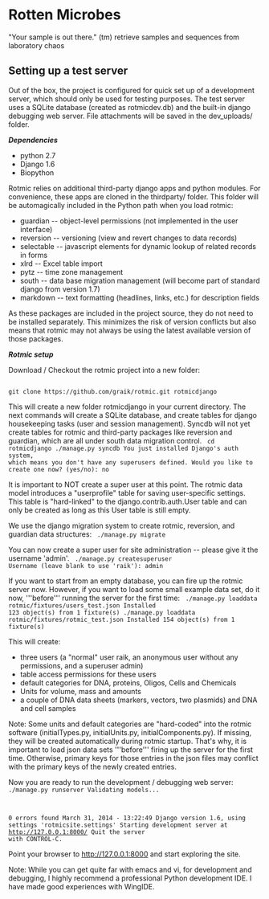 Rotten Microbes
================

"Your sample is out there." (tm)
retrieve samples and sequences from laboratory chaos


Setting up a test server
------------------------

Out of the box, the project is configured for quick set up of a development server, which should only be used for testing purposes. The test server uses a SQLite database (created as rotmicdev.db) and the built-in django debugging web server. File attachments will be saved in the dev_uploads/ folder.

___Dependencies___

 * python 2.7
 * Django 1.6
 * Biopython

Rotmic relies on additional third-party django apps and python modules. For convenience, these apps are cloned in the thirdparty/ folder. This folder will be automagically included in the Python path when you load rotmic:

 * guardian -- object-level permissions (not implemented in the user interface)
 * reversion -- versioning (view and revert changes to data records)
 * selectable -- javascript elements for dynamic lookup of related records in forms
 * xlrd -- Excel table import
 * pytz -- time zone management
 * south -- data base migration management (will become part of standard django from version 1.7)
 * markdown -- text formatting (headlines, links, etc.) for description fields

As these packages are included in the project source, they do not need to be installed separately. This minimizes the risk of version conflicts but also means that rotmic may not always be using the latest available version of those packages.

___Rotmic setup___

Download / Checkout the rotmic project into a new folder:

<code>
git clone https://github.com/graik/rotmic.git rotmicdjango
</code>

This will create a new folder rotmicdjango in your current directory. The next commands will create a SQLite database, and create tables for django housekeeping tasks (user and session management). Syncdb will not yet create tables for rotmic and third-party packages like reversion and guardian, which are all under south data migration control.
<code>
cd rotmicdjango
./manage.py syncdb
  You just installed Django's auth system, which means you don't have any superusers defined.
  Would you like to create one now? (yes/no): no
</code>

It is important to NOT create a super user at this point. The rotmic data model introduces a "userprofile" table for saving user-specific settings. This table is "hard-linked" to the django.contrib.auth.User table and can only be created as long as this User table is still empty.

We use the django migration system to create rotmic, reversion, and guardian data structures:
<code>
./manage.py migrate
</code>

You can now create a super user for site administration -- please give it the username 'admin'.
<code>
./manage.py createsuperuser
  Username (leave blank to use 'raik'): admin
</code>

If you want to start from an empty database, you can fire up the rotmic server now. 
However, if you want to load some small example data set, do it now, '''before''' running the server for the first time:
<code>
./manage.py loaddata rotmic/fixtures/users_test.json
  Installed 123 object(s) from 1 fixture(s)
./manage.py loaddata rotmic/fixtures/rotmic_test.json
  Installed 154 object(s) from 1 fixture(s)
</code>

This will create:
 * three users (a "normal" user raik, an anonymous user without any permissions, and a superuser admin)
 * table access permissions for these users
 * default categories for DNA, proteins, Oligos, Cells and Chemicals
 * Units for volume, mass and amounts
 * a couple of DNA data sheets (markers, vectors, two plasmids) and DNA and cell samples

Note: Some units and default categories are "hard-coded" into the rotmic software (initialTypes.py, initialUnits.py, initialComponents.py). If missing, they will be created automatically during rotmic startup. That's why, it is important to load json data sets '''before''' firing up the server for the first time. Otherwise, primary keys for those entries in the json files may conflict with the primary keys of the newly created entries.

Now you are ready to run the development / debugging web server:
<code>
./manage.py runserver
  Validating models...

  0 errors found
  March 31, 2014 - 13:22:49
  Django version 1.6, using settings 'rotmicsite.settings'
  Starting development server at http://127.0.0.1:8000/
  Quit the server with CONTROL-C.
</code>

Point your browser to http://127.0.0.1:8000 and start exploring the site.

Note: While you can get quite far with emacs and vi, for development and debugging, I highly recommend a professional Python development IDE. I have made good experiences with WingIDE.
